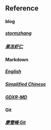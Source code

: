 Reference  
-----------  
#### blog  
  ##### [stormzhang](http://stormzhang.com/posts/)  
  ##### [果冻虾仁](http://guodongxiaren.me/)  
  
#### Markdown  
  ##### [English](http://daringfireball.net/projects/markdown/syntax)  
  ##### [Simplified Chinese](http://www.appinn.com/markdown)  
  ##### [GDXR-MD](https://github.com/guodongxiaren/README)  
  
#### Git  
  ##### [廖雪峰 Git](http://www.liaoxuefeng.com/wiki/0013739516305929606dd18361248578c67b8067c8c017b000)
